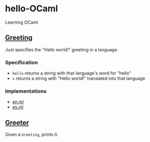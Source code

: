# hello-OCaml

Learning OCaml

## [Greeting](hello/lib/greeting_sig.ml)

Just specifies the "Hello world!" greeting in a language.

### Specification
* `hello` returns a string with that language's word for "hello" 
* `v` returns a string with "Hello world!" translated into that language

### Implementations
* [en.ml](hello/lib/en.ml)
* [es.ml](hello/lib/es.ml)

## [Greeter](hello/lib/greeter.ml)

Given a `Greeting`, prints it.
